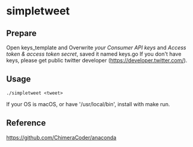 # simpletweet

## Prepare
Open keys_template and Overwrite *your Consumer API keys* and *Access token & access token secret*, saved it named keys.go
If you don't have keys, please get public twitter developer (https://developer.twitter.com/). 

## Usage
```
./simpletweet <tweet>
```

If your OS is macOS, or have '/usr/local/bin', install with make run.

## Reference
https://github.com/ChimeraCoder/anaconda

